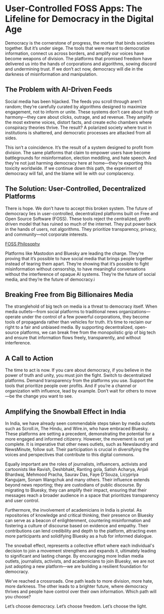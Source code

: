 # User-Controlled FOSS Apps: The Lifeline for Democracy in the Digital Age

Democracy is the cornerstone of progress, the mortar that binds societies together. But it’s under siege. The tools that were meant to democratize information, connect us across borders, and amplify our voices have become weapons of division. The platforms that promised freedom have delivered us into the hands of corporations and algorithms, sowing discord and undermining trust. If we don’t act now, democracy will die in the darkness of misinformation and manipulation.

## The Problem with AI-Driven Feeds

Social media has been hijacked. The feeds you scroll through aren’t random; they’re carefully curated by algorithms designed to maximize engagement, not to inform or unite. These systems don’t care about truth or harmony—they care about clicks, outrage, and ad revenue. They amplify the most extreme voices, distort facts, and create echo chambers where conspiracy theories thrive. The result? A polarized society where trust in institutions is shattered, and democratic processes are attacked from all sides.

This isn’t a coincidence. It’s the result of a system designed to profit from division. The same platforms that claim to empower users have become battlegrounds for misinformation, election meddling, and hate speech. And they’re not just harming democracy here at home—they’re exporting this toxicity worldwide. If we continue down this path, the experiment of democracy will fail, and the blame will lie with our complacency.

## The Solution: User-Controlled, Decentralized Platforms

There is hope. We don’t have to accept this broken system. The future of democracy lies in user-controlled, decentralized platforms built on Free and Open Source Software (FOSS). These tools reject the centralized, profit-driven model that has ruined so much of the internet. They put power back in the hands of users, not algorithms. They prioritize transparency, privacy, and community—not corporate interests.

[FOSS Philosophy](https://iambrainstorming.github.io/chapters/programming/foss_philosophy.html)

Platforms like Mastodon and Bluesky are leading the charge. They’re proving that it’s possible to have social media that brings people together instead of tearing them apart. They’re showing that it’s possible to fight misinformation without censorship, to have meaningful conversations without the interference of opaque AI systems. They’re the future of social media, and they’re the future of democracy.i


## Breaking Free from Big Billionaires Media

The stranglehold of big tech on media is a threat to democracy itself. When media outlets—from social platforms to traditional news organizations—operate under the control of a few powerful corporations, they become tools of propaganda rather than vehicles for truth. It’s time to reclaim our right to a fair and unbiased media. By supporting decentralized, open-source platforms, we can break free from the monopolistic grip of big tech and ensure that information flows freely, transparently, and without interference.

## A Call to Action

The time to act is now. If you care about democracy, if you believe in the power of truth and unity, you must join the fight. Switch to decentralized platforms. Demand transparency from the platforms you use. Support the tools that prioritize people over profits. And if you’re a channel or organization with influence, lead by example. Don’t wait for others to move—be the change you want to see.

## Amplifying the Snowball Effect in India

In India, we have already seen commendable steps taken by media outlets such as Scroll.in, The Hindu, and Wire.in, who have embraced Bluesky. These platforms are setting a precedent, demonstrating the potential for a more engaged and informed citizenry. However, the movement is not yet complete. It is imperative that other news outlets, such as Newslaundry and NewsMinute, follow suit. Their participation is crucial in diversifying the voices and perspectives that contribute to this digital commons.

Equally important are the roles of journalists, influencers, activists and cartoonists like Ravish, Deshbhakt, Ranting gola, Satish Acharya, Anjali Bhardwaj, Mehmood Pracha, Saurav Das, Faye D’Souza, Licypriya Kangujam, Sonam Wangchuk and many others. Their influence extends beyond news reporting; they are custodians of public discourse. By migrating to Bluesky, they can amplify their impact, ensuring that their messages reach a broader audience in a space that prioritizes transparency and user control.

Furthermore, the involvement of academicians in India is pivotal. As repositories of knowledge and critical thinking, their presence on Bluesky can serve as a beacon of enlightenment, countering misinformation and fostering a culture of discourse based on evidence and empathy. Their contributions can lend credibility and depth to the platform, attracting even more participants and solidifying Bluesky as a hub for informed dialogue.

The snowball effect, represents a collective effort where each individual's decision to join a movement strengthens and expands it, ultimately leading to significant and lasting change. By encouraging more Indian media outlets, journalists, activists, and academicians to join Bluesky, we are not just adopting a new platform—we are building a resilient foundation for democracy. 

We’ve reached a crossroads. One path leads to more division, more hate, more darkness. The other leads to a brighter future, where democracy thrives and people have control over their own information. Which path will you choose?

Let’s choose democracy. Let’s choose freedom. Let’s choose the light.  

